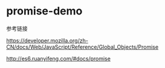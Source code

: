 # promise-demo

参考链接

https://developer.mozilla.org/zh-CN/docs/Web/JavaScript/Reference/Global_Objects/Promise

http://es6.ruanyifeng.com/#docs/promise

